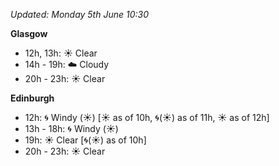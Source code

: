 *Updated: Monday 5th June 10:30*

**Glasgow**

* 12h, 13h: :sunny: Clear
* 14h - 19h: :cloud: Cloudy
* 20h - 23h: :sunny: Clear

**Edinburgh**

* 12h: :cyclone: Windy (:sunny:) [:sunny: as of 10h, :cyclone:(:sunny:) as of 11h, :sunny: as of 12h]
* 13h - 18h: :cyclone: Windy (:sunny:)
* 19h: :sunny: Clear [:cyclone:(:sunny:) as of 10h]
* 20h - 23h: :sunny: Clear
